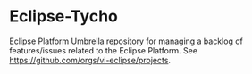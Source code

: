 # Eclipse-Tycho
Eclipse Platform  Umbrella repository for managing a backlog of features/issues related to the Eclipse Platform.  See https://github.com/orgs/vi-eclipse/projects.
